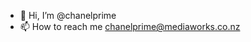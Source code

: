 - 👋 Hi, I’m @chanelprime
- 📫 How to reach me chanelprime@mediaworks.co.nz

<!---
chanelprime/chanelprime is a ✨ special ✨ repository because its `README.md` (this file) appears on your GitHub profile.
You can click the Preview link to take a look at your changes.
--->
